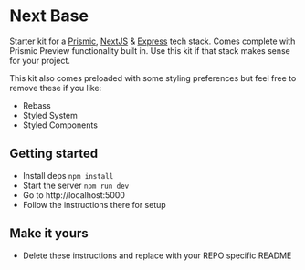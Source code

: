 # Next Base

Starter kit for a [Prismic](https://prismic.io/), [NextJS](https://nextjs.org) & [Express](https://expressjs.com/) tech stack. Comes complete with Prismic Preview functionality built in. Use this kit if that stack makes sense for your project.

This kit also comes preloaded with some styling preferences but feel free to remove these if you like:

-   Rebass
-   Styled System
-   Styled Components

## Getting started

-   Install deps `npm install`
-   Start the server `npm run dev`
-   Go to http://localhost:5000
-   Follow the instructions there for setup

## Make it yours

-   Delete these instructions and replace with your REPO specific README
